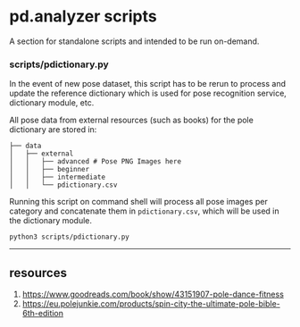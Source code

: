 # pd.analyzer scripts

A section for standalone scripts and intended to be run on-demand. 

### scripts/pdictionary.py

In the event of new pose dataset, this script has to be rerun to process and update the reference dictionary which is used for pose recognition service, dictionary module, etc.

All pose data from external resources (such as books) for the pole dictionary are stored in:

```
├── data
│   ├── external
│   │   ├── advanced # Pose PNG Images here
│   │   ├── beginner
│   │   ├── intermediate
│   │   └── pdictionary.csv
```

Running this script on command shell will process all pose images per category and concatenate them in `pdictionary.csv`, which will be used in the dictionary module.

```
python3 scripts/pdictionary.py
```

--------------------------------------------

## resources
1. https://www.goodreads.com/book/show/43151907-pole-dance-fitness
2. https://eu.polejunkie.com/products/spin-city-the-ultimate-pole-bible-6th-edition